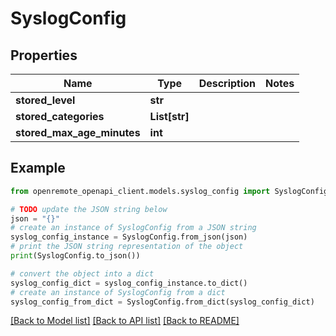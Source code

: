 # SyslogConfig


## Properties

Name | Type | Description | Notes
------------ | ------------- | ------------- | -------------
**stored_level** | **str** |  | 
**stored_categories** | **List[str]** |  | 
**stored_max_age_minutes** | **int** |  | 

## Example

```python
from openremote_openapi_client.models.syslog_config import SyslogConfig

# TODO update the JSON string below
json = "{}"
# create an instance of SyslogConfig from a JSON string
syslog_config_instance = SyslogConfig.from_json(json)
# print the JSON string representation of the object
print(SyslogConfig.to_json())

# convert the object into a dict
syslog_config_dict = syslog_config_instance.to_dict()
# create an instance of SyslogConfig from a dict
syslog_config_from_dict = SyslogConfig.from_dict(syslog_config_dict)
```
[[Back to Model list]](../README.md#documentation-for-models) [[Back to API list]](../README.md#documentation-for-api-endpoints) [[Back to README]](../README.md)


